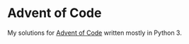 Advent of Code
===================
My solutions for [Advent of Code](http://adventofcode.com) written mostly in Python 3.